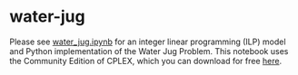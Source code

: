 # water-jug

Please see [water_jug.ipynb](https://github.com/sj7stark/water-jug/blob/main/water_jug.ipynb) for an integer linear programming (ILP) model and Python implementation of the Water Jug Problem. This notebook uses the Community Edition of CPLEX, which you can download for free [here](https://www.ibm.com/account/reg/us-en/signup?formid=urx-20028).
